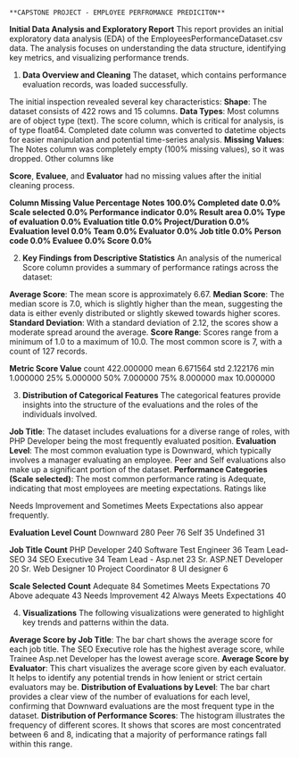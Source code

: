                                                                                                               **CAPSTONE PROJECT - EMPLOYEE PERFROMANCE PREDICITON**

**Initial Data Analysis and Exploratory Report**
This report provides an initial exploratory data analysis (EDA) of the EmployeesPerformanceDataset.csv data. The analysis focuses on understanding the data structure, identifying key metrics, and visualizing performance trends.

1. **Data Overview and Cleaning**
The dataset, which contains performance evaluation records, was loaded successfully.

The initial inspection revealed several key characteristics:
**Shape**: The dataset consists of 422 rows and 15 columns.
**Data Types**: Most columns are of object type (text). 
The score column, which is critical for analysis, is of type float64.
Completed date column was converted to datetime objects for easier manipulation and potential time-series analysis.
**Missing Values**: The Notes column was completely empty (100% missing values), so it was dropped. Other columns like 

**Score**, **Evaluee**, and **Evaluator** had no missing values after the initial cleaning process.

**Column	Missing Value Percentage**
**Notes	100.0%
Completed date	0.0%
Scale selected	0.0%
Performance indicator	0.0%
Result area	0.0%
Type of evaluation	0.0%
Evaluation title	0.0%
Project/Duration	0.0%
Evaluation level	0.0%
Team	0.0%
Evaluator	0.0%
Job title	0.0%
Person code	0.0%
Evaluee	0.0%
Score	0.0%**

2. **Key Findings from Descriptive Statistics**
An analysis of the numerical Score column provides a summary of performance ratings across the dataset:

**Average Score**: The mean score is approximately 6.67.
**Median Score**: The median score is 7.0, which is slightly higher than the mean, suggesting the data is either evenly distributed or slightly skewed towards higher scores.
**Standard Deviation**: With a standard deviation of 2.12, the scores show a moderate spread around the average.
**Score Range**: Scores range from a minimum of 1.0 to a maximum of 10.0. The most common score is 7, with a count of 127 records.

**Metric	Score Value**
count	422.000000
mean	6.671564
std	2.122176
min	1.000000
25%	5.000000
50%	7.000000
75%	8.000000
max	10.000000

3. **Distribution of Categorical Features**
The categorical features provide insights into the structure of the evaluations and the roles of the individuals involved.

**Job Title**: The dataset includes evaluations for a diverse range of roles, with PHP Developer being the most frequently evaluated position.
**Evaluation Level**: The most common evaluation type is Downward, which typically involves a manager evaluating an employee. 
Peer and Self evaluations also make up a significant portion of the dataset.
**Performance Categories (Scale selected)**: The most common performance rating is Adequate, indicating that most employees are meeting expectations. Ratings like 

Needs Improvement and Sometimes Meets Expectations also appear frequently.

**Evaluation Level	Count**
Downward	280
Peer	76
Self	35
Undefined	31

**Job Title	Count**
PHP Developer	240
Software Test Engineer	36
Team Lead- SEO	34
SEO Executive	34
Team Lead - Asp.net	23
Sr. ASP.NET Developer	20
Sr. Web Designer	10
Project Coordinator	8
UI designer	6

**Scale Selected	Count**
Adequate	84
Sometimes Meets Expectations	70
Above adequate	43
Needs Improvement	42
Always Meets Expectations	40

4. **Visualizations**
The following visualizations were generated to highlight key trends and patterns within the data.

**Average Score by Job Title**: The bar chart shows the average score for each job title. The 
SEO Executive role has the highest average score, while Trainee Asp.net Developer has the lowest average score.
**Average Score by Evaluator**: This chart visualizes the average score given by each evaluator. It helps to identify any potential trends in how lenient or strict certain evaluators may be.
**Distribution of Evaluations by Level**: The bar chart provides a clear view of the number of evaluations for each level, confirming that Downward evaluations are the most frequent type in the dataset.
**Distribution of Performance Scores**: The histogram illustrates the frequency of different scores. It shows that scores are most concentrated between 6 and 8, indicating that a majority of performance ratings fall within this range.
